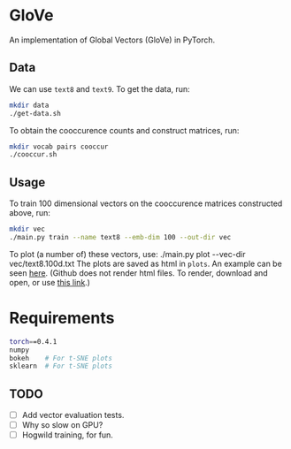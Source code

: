 # GloVe
An implementation of Global Vectors (GloVe) in PyTorch.

## Data
We can use `text8` and `text9`. To get the data, run:
```bash
mkdir data
./get-data.sh
```
To obtain the cooccurence counts and construct matrices, run:
```bash
mkdir vocab pairs cooccur
./cooccur.sh
```

## Usage
To train 100 dimensional vectors on the cooccurence matrices constructed above, run:
```bash
mkdir vec
./main.py train --name text8 --emb-dim 100 --out-dir vec
```

To plot (a number of) these vectors, use:
./main.py plot --vec-dir vec/text8.100d.txt
The plots are saved as html in `plots`. An example can be seen [here](https://github.com/daandouwe/glove/blob/master/plots/text8.10k.50d.tsne.html). (Github does not render html files. To render, download and open, or use [this link](http://htmlpreview.github.com/?https://github.com/daandouwe/glove/blob/master/plots/text8.10k.50d.tsne.html).)

# Requirements
```bash
torch==0.4.1
numpy
bokeh    # For t-SNE plots
sklearn  # For t-SNE plots
```

## TODO
- [ ] Add vector evaluation tests.
- [ ] Why so slow on GPU?
- [ ] Hogwild training, for fun.
